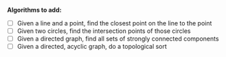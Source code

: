 **Algorithms to add:**
- [ ] Given a line and a point, find the closest point on the line to the point
- [ ] Given two circles, find the intersection points of those circles
- [ ] Given a directed graph, find all sets of strongly connected components
- [ ] Given a directed, acyclic graph, do a topological sort
